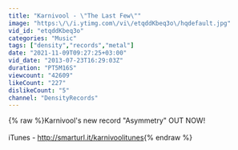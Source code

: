 ```yaml
---
title: "Karnivool - \"The Last Few\""
image: "https:\/\/i.ytimg.com\/vi\/etqddKbeq3o\/hqdefault.jpg"
vid_id: "etqddKbeq3o"
categories: "Music"
tags: ["density","records","metal"]
date: "2021-11-09T09:27:25+03:00"
vid_date: "2013-07-23T16:29:03Z"
duration: "PT5M16S"
viewcount: "42609"
likeCount: "227"
dislikeCount: "5"
channel: "DensityRecords"
---
```

{% raw %}Karnivool's new record &quot;Asymmetry&quot; OUT NOW!<br /><br />iTunes - <a rel="nofollow" target="blank" href="http://smarturl.it/karnivoolitunes">http://smarturl.it/karnivoolitunes</a>{% endraw %}
